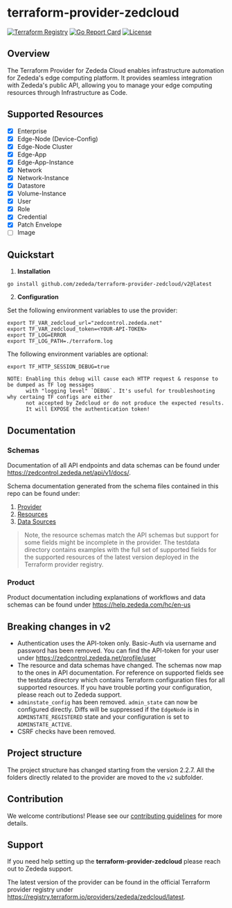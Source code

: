 # terraform-provider-zedcloud

[![Terraform Registry](https://img.shields.io/badge/terraform-registry-blue.svg)](https://registry.terraform.io/providers/zededa/zedcloud/latest)
[![Go Report Card](https://goreportcard.com/badge/github.com/zededa/terraform-provider-zedcloud)](https://goreportcard.com/report/github.com/zededa/terraform-provider-zedcloud)
[![License](https://img.shields.io/badge/License-Apache%202.0-blue.svg)](LICENSE)

## Overview

The Terraform Provider for Zededa Cloud enables infrastructure automation for Zededa's edge computing platform. It provides seamless integration with Zededa's public API, allowing you to manage your edge computing resources through Infrastructure as Code.

## Supported Resources

- [x] Enterprise
- [x] Edge-Node (Device-Config)
- [x] Edge-Node Cluster
- [x] Edge-App
- [x] Edge-App-Instance
- [x] Network
- [x] Network-Instance
- [x] Datastore
- [x] Volume-Instance
- [x] User
- [x] Role
- [x] Credential
- [x] Patch Envelope
- [ ] Image

## Quickstart

1. **Installation**
```
go install github.com/zededa/terraform-provider-zedcloud/v2@latest
```

2. **Configuration**

Set the following environment variables to use the provider:
```
export TF_VAR_zedcloud_url="zedcontrol.zededa.net"
export TF_VAR_zedcloud_token=<YOUR-API-TOKEN>
export TF_LOG=ERROR
export TF_LOG_PATH=./terraform.log
```

The following environment variables are optional:
``` 
export TF_HTTP_SESSION_DEBUG=true

NOTE: Enabling this debug will cause each HTTP request & response to be dumped as TF log messages 
      with "logging level" `DEBUG`. It's useful for troubleshooting why certaing TF configs are either 
      not accepted by Zedcloud or do not produce the expected results. 
      It will EXPOSE the authentication token!
```

## Documentation

### Schemas

Documentation of all API endpoints and data schemas can be found under https://zedcontrol.zededa.net/api/v1/docs/.

Schema documentation generated from the schema files contained in this repo can be found under:
1. [Provider](https://github.com/zededa/terraform-provider-zedcloud/blob/main/docs/index.md)
1. [Resources](https://github.com/zededa/terraform-provider-zedcloud/tree/main/docs/resources)
1. [Data Sources](https://github.com/zededa/terraform-provider-zedcloud/tree/main/docs/data-sources)

> Note, the resource schemas match the API schemas but support for some fields might be incomplete in the provider. The testdata directory contains examples with the full set of supported fields for the supported resources of the latest version deployed in the Terraform provider registry.

### Product

Product documentation including explanations of workflows and data schemas can be found under https://help.zededa.com/hc/en-us

## Breaking changes in v2

- Authentication uses the API-token only. Basic-Auth via username and password has been removed. You can find the API-token for your user under https://zedcontrol.zededa.net/profile/user
- The resource and data schemas have changed. The schemas now map to the ones in API documentation. For reference on supported fields see the testdata directory which contains Terraform configuration files for all supported resources. If you have trouble porting your configuration, please reach out to Zededa support.
- `adminstate_config` has been removed. `admin_state` can now be configured directly. Diffs will be suppressed if the `EdgeNode` is in `ADMINSTATE_REGISTERED` state and your configuration is set to `ADMINSTATE_ACTIVE`.
- CSRF checks have been removed.

## Project structure

The project structure has changed starting from the version 2.2.7. All the folders directly related to the provider are moved to the `v2` subfolder.

## Contribution

We welcome contributions! Please see our [contributing guidelines](CONTRIBUTING.md) for more details.

## Support

If you need help setting up the __terraform-provider-zedcloud__ please reach out to Zededa support.

The latest version of the provider can be found in the official Terraform provider registry under https://registry.terraform.io/providers/zededa/zedcloud/latest.

